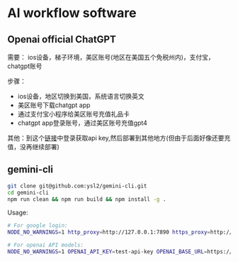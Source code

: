 # AI workflow software

## Openai official ChatGPT

需要：
ios设备，梯子环境，美区账号(地区在美国五个免税州内)，支付宝，chatgpt账号

步骤：

- ios设备，地区切换到美国，系统语言切换英文
- 美区账号下载chatgpt app
- 通过支付宝小程序给美区账号充值礼品卡
- chatgpt app登录账号，通过美区账号充值gpt4

其他：到这个[链接](https://platform.openai.com/api-keys)中登录获取api key,然后部署到其他地方(但由于后面好像还要充值，没再继续部署)

## gemini-cli

```bash
git clone git@github.com:ysl2/gemini-cli.git
cd gemini-cli
npm run clean && npm run build && npm install -g .
```

Usage:

```bash
# For google login:
NODE_NO_WARNINGS=1 http_proxy=http://127.0.0.1:7890 https_proxy=http://127.0.0.1:7890 all_proxy=socks5://127.0.0.1:7890 GOOGLE_CLOUD_PROJECT=test-project-key gemini -m gemini-2.5-pro

# For openai API models:
NODE_NO_WARNINGS=1 OPENAI_API_KEY=test-api-key OPENAI_BASE_URL=https://api.example.com OPENAI_MODEL=test-model gemini
```
